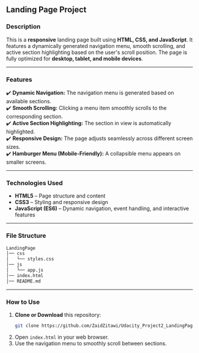 ##  **Landing Page Project**

### Description
This is a **responsive** landing page built using **HTML, CSS, and JavaScript**. It features a dynamically generated navigation menu, smooth scrolling, and active section highlighting based on the user's scroll position. The page is fully optimized for **desktop, tablet, and mobile devices**.

---

###  Features
✔️ **Dynamic Navigation:** The navigation menu is generated based on available sections.  
✔️ **Smooth Scrolling:** Clicking a menu item smoothly scrolls to the corresponding section.  
✔️ **Active Section Highlighting:** The section in view is automatically highlighted.  
✔️ **Responsive Design:** The page adjusts seamlessly across different screen sizes.  
✔️ **Hamburger Menu (Mobile-Friendly):** A collapsible menu appears on smaller screens.  

---

### Technologies Used
- **HTML5** – Page structure and content  
- **CSS3** – Styling and responsive design  
- **JavaScript (ES6)** – Dynamic navigation, event handling, and interactive features  

---

### File Structure
```bash
LandingPage
│── css
│   └── styles.css          
│── js
│   └── app.js              
│── index.html              
│── README.md
```

---

### How to Use
1. **Clone or Download** this repository:
   ```bash
   git clone https://github.com/ZaidZitawi/Udacity_Project2_LandingPage.git
   ```
2. Open `index.html` in your web browser.  
3. Use the navigation menu to smoothly scroll between sections.  
